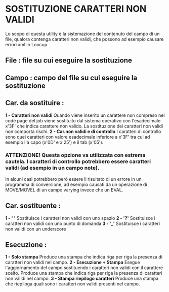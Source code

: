 # SOSTITUZIONE CARATTERI NON VALIDI
Lo scopo di questa utility è la sistemazione del contenuto del campo di un file, qualora contenga caratteri non validi, che possono ad esempio causare errori xml in Loocup.

## File  :  file su cui eseguire la sostituzione

## Campo  :  campo del file su cui eseguire la sostituzione

## Car. da sostituire  : 
**1 - Caratteri non validi**
     Quando viene inserito un carattere non compreso nel code page del job viene sostituito      dal sistema operativo con l'esadecimale x'3F' che indica carattere non valido.
     La sostituzione dei caratteri non validi non comporta rischi.
**2 - Car.non validi e di controllo**
     I caratteri di controllo sono quei caratteri con valore esadecimale inferiore a x'3F' tra      cui ad esempio l'a capo (x'0D' e x'25') e il tab (x'05').
### ATTENZIONE!  Questa opzione va utilizzata con estrema cautela. I caratteri di controllo    potrebbero essere caratteri validi (ad esempio in un campo note).
   In alcuni casi potrebbero però essere il risultato di un errore in un programma di conversione,    ad esempio causati da un operazione di MOVE/MOVEL di un campo varying invece che un EVAL.

## Car. sostituente  : 
**1 -  ' '**
Sostituisce i caratteri non validi con uno spazio
**2 -  '?'**
Sostituisce i caratteri non validi con uno punto di domanda
**3 -  '_'**
Sostituisce i caratteri non validi con un underscore

## Esecuzione  : 
**1 - Solo stampa**
Produce una stampa che indica riga per riga la presenza di caratteri non validi nel campo.
**2 - Esecuzione + Stampa**
Esegue l'aggiornamento del campo sostituendo i caratteri non validi con il carattere scelto.
Produce una stampa che indica riga per riga la presenza di caratteri non validi nel campo.
**3 - Stampa riepilogo caratteri**
Produce una stampa che riepiloga quali sono i caratteri non validi presenti nel campo.
